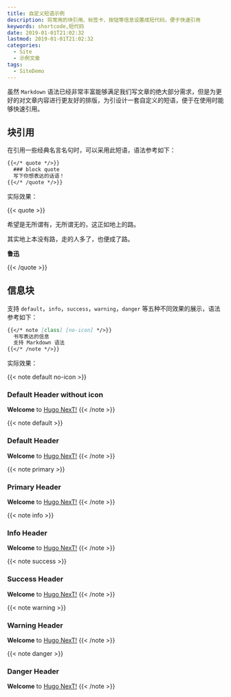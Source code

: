 ```yaml
---
title: 自定义短语示例
description: 将常用的块引用、标签卡、按钮等信息设置成短代码，便于快速引用
keywords: shortcode,短代码
date: 2019-01-01T21:02:32
lastmod: 2019-01-01T21:02:32
categories:
  - Site
  - 示例文章
tags:
  - SiteDemo
---
```


虽然 `Markdown` 语法已经非常丰富能够满足我们写文章的绝大部分需求，但是为更好的对文章内容进行更友好的排版，为引设计一套自定义的短语，便于在使用时能够快速引用。

<!--more-->

## 块引用

在引用一些经典名言名句时，可以采用此短语，语法参考如下：

```markdown
{{</* quote */>}}
  ### block quote
  写下你想表达的话语！
{{</* /quote */>}}
```

实际效果：

{{< quote >}}

希望是无所谓有，无所谓无的，这正如地上的路。


其实地上本没有路，走的人多了，也便成了路。

**鲁迅**

{{< /quote >}}

## 信息块

支持 `default`，`info`，`success`，`warning`，`danger` 等五种不同效果的展示，语法参考如下：

```markdown
{{</* note [class] [no-icon] */>}}
  书写表达的信息
  支持 Markdown 语法
{{</* /note */>}}
```

实际效果：

{{< note default no-icon >}}
  ### Default Header without icon
  **Welcome** to [Hugo NexT!](https://preview.hugo-next.eu.org)
{{< /note >}}

{{< note default >}}
  ### Default Header
  **Welcome** to [Hugo NexT!](https://preview.hugo-next.eu.org)
{{< /note >}}

{{< note primary >}}
  ### Primary Header
  **Welcome** to [Hugo NexT!](https://preview.hugo-next.eu.org)
{{< /note >}}

{{< note info >}}
  ### Info Header
  **Welcome** to [Hugo NexT!](https://preview.hugo-next.eu.org)
{{< /note >}}

{{< note success >}}
  ### Success Header
  **Welcome** to [Hugo NexT!](https://preview.hugo-next.eu.org)
{{< /note >}}

{{< note warning >}}
  ### Warning Header
  **Welcome** to [Hugo NexT!](https://preview.hugo-next.eu.org)
{{< /note >}}

{{< note danger >}}
  ### Danger Header
  **Welcome** to [Hugo NexT!](https://preview.hugo-next.eu.org)
{{< /note >}}